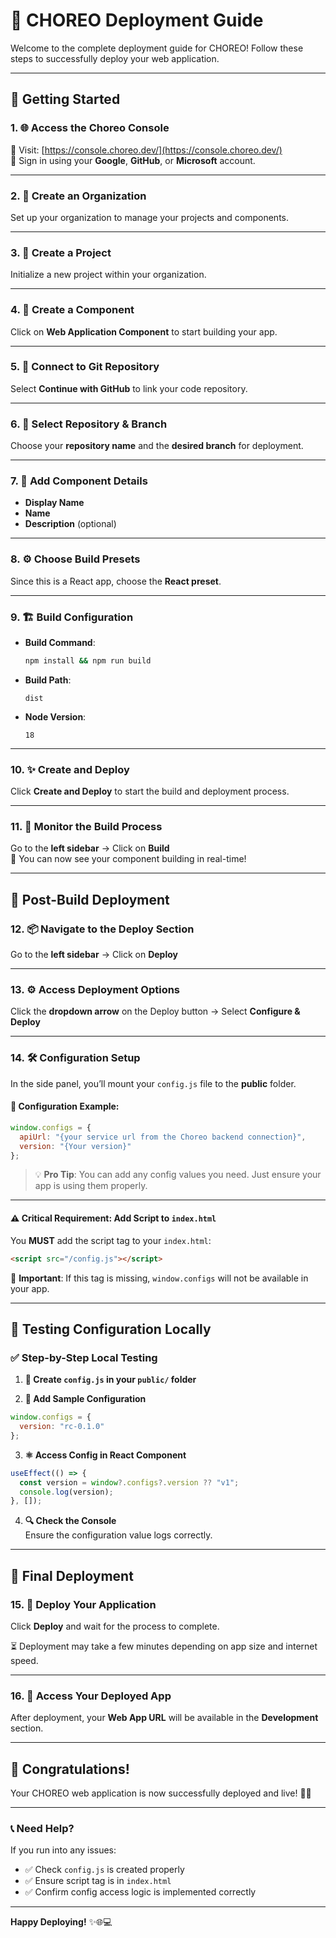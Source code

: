 
# 🚀 CHOREO Deployment Guide

Welcome to the complete deployment guide for CHOREO! Follow these steps to successfully deploy your web application.

---

## 🎯 Getting Started

### 1. 🌐 Access the Choreo Console  
🔗 Visit: [https://console.choreo.dev/](https://console.choreo.dev/)  
🔑 Sign in using your **Google**, **GitHub**, or **Microsoft** account.

---

### 2. 🏢 Create an Organization  
Set up your organization to manage your projects and components.

---

### 3. 📁 Create a Project  
Initialize a new project within your organization.

---

### 4. 🧩 Create a Component  
Click on **Web Application Component** to start building your app.

---

### 5. 🔗 Connect to Git Repository  
Select **Continue with GitHub** to link your code repository.

---

### 6. 📂 Select Repository & Branch  
Choose your **repository name** and the **desired branch** for deployment.

---

### 7. 🧾 Add Component Details  
- **Display Name**  
- **Name**  
- **Description** (optional)

---

### 8. ⚙️ Choose Build Presets  
Since this is a React app, choose the **React preset**.

---

### 9. 🏗️ Build Configuration  
- **Build Command**:  
  ```bash
  npm install && npm run build
  ```
- **Build Path**:  
  ```
  dist
  ```
- **Node Version**:  
  ```
  18
  ```

---

### 10. ✨ Create and Deploy  
Click **Create and Deploy** to start the build and deployment process.

---

### 11. 🔨 Monitor the Build Process  
Go to the **left sidebar** → Click on **Build**  
🎉 You can now see your component building in real-time!

---

## 🚀 Post-Build Deployment

### 12. 📦 Navigate to the Deploy Section  
Go to the **left sidebar** → Click on **Deploy**

---

### 13. ⚙️ Access Deployment Options  
Click the **dropdown arrow** on the Deploy button → Select **Configure & Deploy**

---

### 14. 🛠️ Configuration Setup  

In the side panel, you’ll mount your `config.js` file to the **public** folder.

#### 📝 Configuration Example:
```javascript
window.configs = {
  apiUrl: "{your service url from the Choreo backend connection}",
  version: "{Your version}"
};
```

> 💡 **Pro Tip**: You can add any config values you need. Just ensure your app is using them properly.

---

#### ⚠️ Critical Requirement: Add Script to `index.html`
You **MUST** add the script tag to your `index.html`:

```html
<script src="/config.js"></script>
```

🚨 **Important**: If this tag is missing, `window.configs` will not be available in your app.

---

## 🧪 Testing Configuration Locally

### ✅ Step-by-Step Local Testing

1. **📁 Create `config.js` in your `public/` folder**

2. **📝 Add Sample Configuration**
```javascript
window.configs = {
  version: "rc-0.1.0"
};
```

3. **⚛️ Access Config in React Component**
```javascript
useEffect(() => {
  const version = window?.configs?.version ?? "v1";
  console.log(version);
}, []);
```

4. **🔍 Check the Console**  
Ensure the configuration value logs correctly.

---

## 🚀 Final Deployment

### 15. 🚀 Deploy Your Application  
Click **Deploy** and wait for the process to complete.

⏳ Deployment may take a few minutes depending on app size and internet speed.

---

### 16. 🎉 Access Your Deployed App  
After deployment, your **Web App URL** will be available in the **Development** section.

---

## 🎊 Congratulations!

Your CHOREO web application is now successfully deployed and live! 🚀🎉

---

### 📞 Need Help?

If you run into any issues:

- ✅ Check `config.js` is created properly
- ✅ Ensure script tag is in `index.html`
- ✅ Confirm config access logic is implemented correctly

---

**Happy Deploying!** ✨🌐💻
